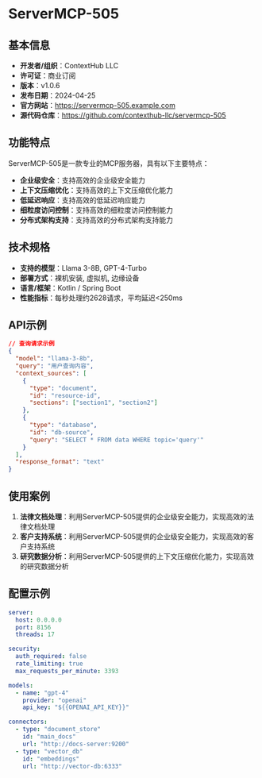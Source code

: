 # ServerMCP-505

## 基本信息

- **开发者/组织**：ContextHub LLC
- **许可证**：商业订阅
- **版本**：v1.0.6
- **发布日期**：2024-04-25
- **官方网站**：https://servermcp-505.example.com
- **源代码仓库**：https://github.com/contexthub-llc/servermcp-505

## 功能特点

ServerMCP-505是一款专业的MCP服务器，具有以下主要特点：

- **企业级安全**：支持高效的企业级安全能力
- **上下文压缩优化**：支持高效的上下文压缩优化能力
- **低延迟响应**：支持高效的低延迟响应能力
- **细粒度访问控制**：支持高效的细粒度访问控制能力
- **分布式架构支持**：支持高效的分布式架构支持能力


## 技术规格

- **支持的模型**：Llama 3-8B, GPT-4-Turbo
- **部署方式**：裸机安装, 虚拟机, 边缘设备
- **语言/框架**：Kotlin / Spring Boot
- **性能指标**：每秒处理约2628请求，平均延迟<250ms

## API示例

```json
// 查询请求示例
{
  "model": "llama-3-8b",
  "query": "用户查询内容",
  "context_sources": [
    {
      "type": "document",
      "id": "resource-id",
      "sections": ["section1", "section2"]
    },
    {
      "type": "database",
      "id": "db-source",
      "query": "SELECT * FROM data WHERE topic='query'"
    }
  ],
  "response_format": "text"
}
```

## 使用案例

1. **法律文档处理**：利用ServerMCP-505提供的企业级安全能力，实现高效的法律文档处理
2. **客户支持系统**：利用ServerMCP-505提供的企业级安全能力，实现高效的客户支持系统
3. **研究数据分析**：利用ServerMCP-505提供的上下文压缩优化能力，实现高效的研究数据分析


## 配置示例

```yaml
server:
  host: 0.0.0.0
  port: 8156
  threads: 17

security:
  auth_required: false
  rate_limiting: true
  max_requests_per_minute: 3393

models:
  - name: "gpt-4"
    provider: "openai"
    api_key: "${{OPENAI_API_KEY}}"

connectors:
  - type: "document_store"
    id: "main_docs"
    url: "http://docs-server:9200"
  - type: "vector_db"
    id: "embeddings"
    url: "http://vector-db:6333"
```